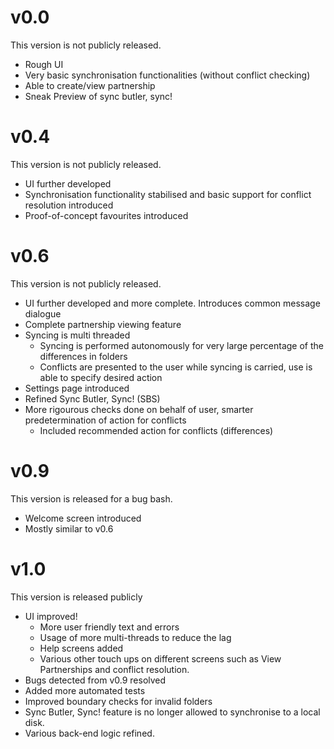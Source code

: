 # v0.0 #
This version is not publicly released.

  * Rough UI
  * Very basic synchronisation functionalities (without conflict checking)
  * Able to create/view partnership
  * Sneak Preview of sync butler, sync!

# v0.4 #
This version is not publicly released.

  * UI further developed
  * Synchronisation functionality stabilised and basic support for conflict resolution introduced
  * Proof-of-concept favourites introduced

# v0.6 #
This version is not publicly released.

  * UI further developed and more complete. Introduces common message dialogue
  * Complete partnership viewing feature
  * Syncing is multi threaded
    * Syncing is performed autonomously for very large percentage of the differences in folders
    * Conflicts are presented to the user while syncing is carried, use is able to specify desired action
  * Settings page introduced
  * Refined Sync Butler, Sync! (SBS)
  * More rigourous checks done on behalf of user, smarter predetermination of action for conflicts
    * Included recommended action for conflicts (differences)

# v0.9 #
This version is released for a bug bash.
  * Welcome screen introduced
  * Mostly similar to v0.6

# v1.0 #
This version is released publicly
  * UI improved!
    * More user friendly text and errors
    * Usage of more multi-threads to reduce the lag
    * Help screens added
    * Various other touch ups on different screens such as View Partnerships and conflict resolution.
  * Bugs detected from v0.9 resolved
  * Added more automated tests
  * Improved boundary checks for invalid folders
  * Sync Butler, Sync! feature is no longer allowed to synchronise to a local disk.
  * Various back-end logic refined.